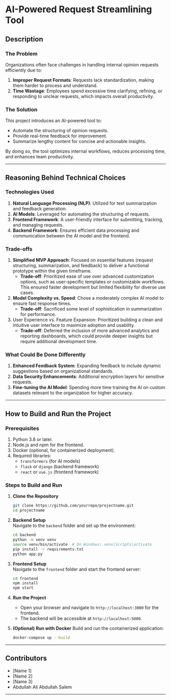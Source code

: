 
# **AI-Powered Request Streamlining Tool**

## **Description**

### **The Problem**
Organizations often face challenges in handling internal opinion requests efficiently due to:
1. **Improper Request Formats**: Requests lack standardization, making them harder to process and understand.
2. **Time Wastage**: Employees spend excessive time clarifying, refining, or responding to unclear requests, which impacts overall productivity.

### **The Solution**
This project introduces an AI-powered tool to:
- Automate the structuring of opinion requests.
- Provide real-time feedback for improvement.
- Summarize lengthy content for concise and actionable insights.

By doing so, the tool optimizes internal workflows, reduces processing time, and enhances team productivity.

---

## **Reasoning Behind Technical Choices**

### **Technologies Used**
1. **Natural Language Processing (NLP)**: Utilized for text summarization and feedback generation.
2. **AI Models**: Leveraged for automating the structuring of requests.
3. **Frontend Framework**: A user-friendly interface for submitting, tracking, and managing requests.
4. **Backend Framework**: Ensures efficient data processing and communication between the AI model and the frontend.

### **Trade-offs**
1. **Simplified MVP Approach**: Focused on essential features (request structuring, summarization, and feedback) to deliver a functional prototype within the given timeframe.
   - **Trade-off**: Prioritized ease of use over advanced customization options, such as user-specific templates or customizable workflows. This ensured faster development but limited flexibility for diverse use cases.
2. **Model Complexity vs. Speed**: Chose a moderately complex AI model to ensure fast response times.
   - **Trade-off**: Sacrificed some level of sophistication in summarization for performance.
3. User Experience vs. Feature Expansion: Prioritized building a clean and intuitive user interface to maximize adoption and usability.
   - **Trade-off**: Deferred the inclusion of more advanced analytics and reporting dashboards, which could provide deeper insights but require additional development time.


### **What Could Be Done Differently**
1. **Enhanced Feedback System**: Expanding feedback to include dynamic suggestions based on organizational standards.
2. **Data Security Enhancements**: Additional encryption layers for sensitive requests.
3. **Fine-tuning the AI Model**: Spending more time training the AI on custom datasets relevant to the organization for higher accuracy.

---

## **How to Build and Run the Project**

### **Prerequisites**
1. Python 3.8 or later.
2. Node.js and npm for the frontend.
3. Docker (optional, for containerized deployment).
4. Required libraries:
   - `transformers` (for AI models)
   - `flask` or `django` (backend framework)
   - `react` or `vue.js` (frontend framework)

### **Steps to Build and Run**
1. **Clone the Repository**  
   ```bash
   git clone https://github.com/yourrepo/projectname.git
   cd projectname
   ```

2. **Backend Setup**  
   Navigate to the `backend` folder and set up the environment:
   ```bash
   cd backend
   python -m venv venv
   source venv/bin/activate  # On Windows: venv\Scripts\activate
   pip install -r requirements.txt
   python app.py
   ```

3. **Frontend Setup**  
   Navigate to the `frontend` folder and start the frontend server:
   ```bash
   cd frontend
   npm install
   npm start
   ```

4. **Run the Project**
   - Open your browser and navigate to `http://localhost:3000` for the frontend.
   - The backend will be accessible at `http://localhost:5000`.

5. **(Optional) Run with Docker**
   Build and run the containerized application:
   ```bash
   docker-compose up --build
   ```

---

## **Contributors**
- [Name 1]  
- [Name 2]  
- [Name 3]  
- Abdullah Ali Abdullah Salem  

---
